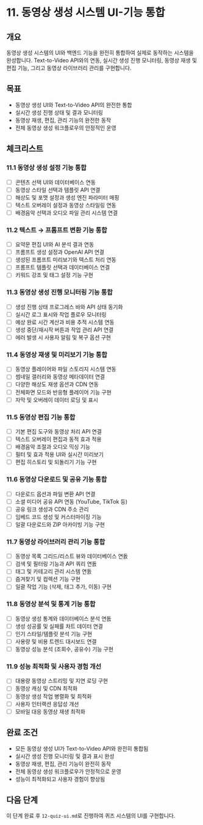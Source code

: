 # 11. 동영상 생성 시스템 UI-기능 통합

## 개요
동영상 생성 시스템의 UI와 백엔드 기능을 완전히 통합하여 실제로 동작하는 시스템을 완성합니다. Text-to-Video API와의 연동, 실시간 생성 진행 모니터링, 동영상 재생 및 편집 기능, 그리고 동영상 라이브러리 관리를 구현합니다.

## 목표
- 동영상 생성 UI와 Text-to-Video API의 완전한 통합
- 실시간 생성 진행 상태 및 결과 모니터링
- 동영상 재생, 편집, 관리 기능의 완전한 동작
- 전체 동영상 생성 워크플로우의 안정적인 운영

## 체크리스트

### 11.1 동영상 생성 설정 기능 통합
- [ ] 콘텐츠 선택 UI와 데이터베이스 연동
- [ ] 동영상 스타일 선택과 템플릿 API 연결
- [ ] 해상도 및 포맷 설정과 생성 엔진 파라미터 매핑
- [ ] 텍스트 오버레이 설정과 동영상 스타일링 연동
- [ ] 배경음악 선택과 오디오 파일 관리 시스템 연결

### 11.2 텍스트 → 프롬프트 변환 기능 통합
- [ ] 요약문 편집 UI와 AI 분석 결과 연동
- [ ] 프롬프트 생성 설정과 OpenAI API 연결
- [ ] 생성된 프롬프트 미리보기와 텍스트 처리 연동
- [ ] 프롬프트 템플릿 선택과 데이터베이스 연결
- [ ] 키워드 강조 및 태그 설정 기능 구현

### 11.3 동영상 생성 진행 모니터링 기능 통합
- [ ] 생성 진행 상태 프로그레스 바와 API 상태 동기화
- [ ] 실시간 로그 표시와 작업 플로우 모니터링
- [ ] 예상 완료 시간 계산과 비용 추적 시스템 연동
- [ ] 생성 중단/재시작 버튼과 작업 관리 API 연결
- [ ] 에러 발생 시 사용자 알림 및 복구 옵션 구현

### 11.4 동영상 재생 및 미리보기 기능 통합
- [ ] 동영상 플레이어와 파일 스토리지 시스템 연동
- [ ] 썸네일 갤러리와 동영상 메타데이터 연결
- [ ] 다양한 해상도 재생 옵션과 CDN 연동
- [ ] 전체화면 모드와 반응형 플레이어 기능 구현
- [ ] 자막 및 오버레이 데이터 로딩 및 표시

### 11.5 동영상 편집 기능 통합
- [ ] 기본 편집 도구와 동영상 처리 API 연결
- [ ] 텍스트 오버레이 편집과 동적 효과 적용
- [ ] 배경음악 조절과 오디오 믹싱 기능
- [ ] 필터 및 효과 적용 UI와 실시간 미리보기
- [ ] 편집 히스토리 및 되돌리기 기능 구현

### 11.6 동영상 다운로드 및 공유 기능 통합
- [ ] 다운로드 옵션과 파일 변환 API 연결
- [ ] 소셜 미디어 공유 API 연동 (YouTube, TikTok 등)
- [ ] 공유 링크 생성과 CDN 주소 관리
- [ ] 임베드 코드 생성 및 커스터마이징 기능
- [ ] 일괄 다운로드와 ZIP 아카이빙 기능 구현

### 11.7 동영상 라이브러리 관리 기능 통합
- [ ] 동영상 목록 그리드/리스트 뷰와 데이터베이스 연돐
- [ ] 검색 및 필터링 기능과 API 쿼리 연돐
- [ ] 태그 및 카테고리 관리 시스템 연돐
- [ ] 즘겨찾기 및 컴렉션 기능 구현
- [ ] 일괄 작업 기능 (삭제, 태그 추가, 이동) 구현

### 11.8 동영상 분석 및 통계 기능 통합
- [ ] 동영상 생성 통계와 데이터베이스 분석 연돐
- [ ] 생성 성공률 및 실패률 차트 데이터 연결
- [ ] 인기 스타일/템플릿 분석 기능 구현
- [ ] 사용량 및 비용 트렌드 대시보드 연결
- [ ] 동영상 성능 분석 (조회수, 공유수) 기능 구현

### 11.9 성능 최적화 및 사용자 경험 개선
- [ ] 대용량 동영상 스트리밍 및 지연 로딩 구현
- [ ] 동영상 캐싱 및 CDN 최적화
- [ ] 동영상 생성 작업 병렬화 및 최적화
- [ ] 사용자 인터랙션 응답성 개선
- [ ] 모바일 대응 동영상 재생 최적화

## 완료 조건
- 모든 동영상 생성 UI가 Text-to-Video API와 완전히 통합됨
- 실시간 생성 진행 모니터링 및 결과 표시 완성
- 동영상 재생, 편집, 관리 기능이 완전히 동작
- 전체 동영상 생성 워크플로우가 안정적으로 운영
- 성능이 최적화되고 사용자 경험이 향상됨

## 다음 단계
이 단계 완료 후 `12-quiz-ui.md`로 진행하여 퀴즈 시스템의 UI를 구현합니다.